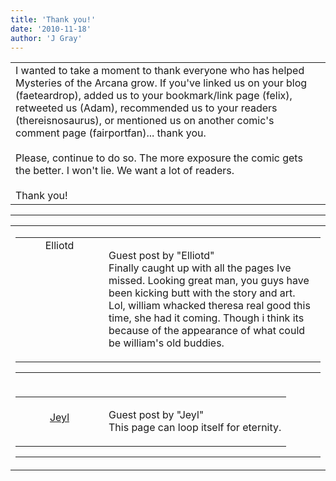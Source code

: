 ```yaml
---
title: 'Thank you!'
date: '2010-11-18'
author: 'J Gray'
---
```


<div>
<!-- Main content here -->
<table border="0" class="post"><tbody><tr><td>
   
   <div class="post_body">
       I wanted to take a moment to thank everyone who has helped Mysteries of the Arcana grow. If you've linked us on your blog (faeteardrop), added us to your bookmark/link page (felix), retweeted us (Adam), recommended us to your readers (thereisnosaurus), or mentioned us on another comic's comment page (fairportfan)... thank you. <br><br>Please, continue to do so. The more exposure the comic gets the better. I won't lie. We want a lot of readers.<br><br>Thank you!<br>
   </div>
   </td></tr>
   </tbody></table><hr><table style="width:100%; border:0;" class="comment_table"><tbody><tr><td width="100%"><a name=""> </a><div style="width:100%;" class="comment"><table border="0" width="100%"><tbody><tr><td align="center" valign="top" width="125">
<span class="comment_title"><center>Elliotd<br></center><a name="274">&nbsp;</a></span><br>
<center><img src="https://www.gravatar.com/avatar.php?gravatar_id=dc792eb6bf75f1141fd74f59eadaa105&amp;default=http%3A%2F%2Fmysteriesofthearcana.com%2Ftemplates%2Fmain%2Fimages%2Favatar.gif&amp;size=80&amp;rating=g" border="0" alt=""></center>
</td>
<td valign="top">


<p class="comment_text"> </p><p class="comment_text"><span class="forum_info">Guest post by "Elliotd"</span><br> Finally caught up with all the pages Ive missed. Looking great man, you guys have been kicking butt with the story and art.<br>Lol, william whacked theresa real good this time, she had it coming. Though i think its because of the appearance of what could be william's old buddies.<br></p>
 

</td></tr></tbody></table>
<hr></div></td></tr><tr><td width="100%"><a name=""> </a><div style="width:100%;" class="comment"><table border="0" width="100%"><tbody><tr><td align="center" valign="top" width="125">
<span class="comment_title"><center><br><a href="https://themacsmith.com" target="_blank">Jeyl</a><br></center><a name="275">&nbsp;</a></span><br>
<center><img src="https://www.gravatar.com/avatar.php?gravatar_id=7779b6602e407995035d1fa4f40f7502&amp;default=http%3A%2F%2Fmysteriesofthearcana.com%2Ftemplates%2Fmain%2Fimages%2Favatar.gif&amp;size=80&amp;rating=g" border="0" alt=""></center>
</td>
<td valign="top">


<p class="comment_text"> </p><p class="comment_text"><span class="forum_info">Guest post by "Jeyl"</span><br> This page can loop itself for eternity.</p>
 

</td></tr></tbody></table>
<hr></div></td></tr></tbody></table>
<!-- End main content -->
              </div>
